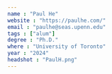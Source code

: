 ```yaml
---
name : "Paul He"
website : "https://paulhe.com/"
email : "paulhe@seas.upenn.edu"
tags : ["alum"]
degree : "Ph.D."
where : "University of Toronto"
year : "2024"
headshot : "PaulH.png"
---
```

